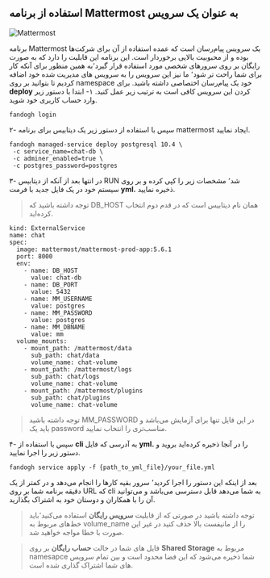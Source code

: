 ## استفاده از برنامه Mattermost به عنوان یک سرویس
![Mattermost](/img/docs/mattermost_messenger.png "Mattermost")
  
  برنامه Mattermost یک سرویس پیام‌رسان است که عمده استفاده از آن برای شرکت‌ها بوده و از محبوبیت بالایی برخوردار است. این برنامه این قابلیت را دارد که به صورت رایگان بر روی سرورهای شخصی مورد استفاده قرار گیرد٬به همین منظور برای آنکه کار برای شما راحت تر شود٬ ما نیز این سرویس را به سرویس های مدیریت شده خود اضافه کردیم تا بتوانید بر روی namespace خود یک پیام‌رسان اختصاصی داشته باشید.
  برای **deploy** کردن این سرویس کافی است به ترتیب زیر عمل کنید.
  ۱- ابتدا با دستور زیر وارد حساب کاربری خود شوید.
  ```
  fandogh login
  ```
۲- سپس با استفاده از دستور زیر یک دیتابیس برای برنامه mattermost ایجاد نمایید.
```
fandogh managed-service deploy postgresql 10.4 \
 -c service_name=chat-db \
 -c adminer_enabled=true \
 -c postgres_password=postgres
```
۳- در انتها بعد از آنکه از دیتابیس RUN شد٬ مشخصات زیر را کپی کرده و بر روی سیستم خود در یک فایل جدید با فرمت **yml.** ذخیره نمایید.

> توجه داشته باشید که DB_HOST همان نام دیتابیس است که در قدم دوم انتخاب کرده‌اید.

```
kind: ExternalService
name: chat
spec:
  image: mattermost/mattermost-prod-app:5.6.1
  port: 8000
  env:
    - name: DB_HOST
      value: chat-db
    - name: DB_PORT
      value: 5432
    - name: MM_USERNAME
      value: postgres
    - name: MM_PASSWORD
      value: postgres
    - name: MM_DBNAME
      value: mm
  volume_mounts:
    - mount_path: /mattermost/data
      sub_path: chat/data
      volume_name: chat-volume
    - mount_path: /mattermost/logs
      sub_path: chat/logs
      volume_name: chat-volume
    - mount_path: /mattermost/plugins
      sub_path: chat/plugins
      volume_name: chat-volume
 ```
> توجه داشته باشید MM_PASSWORD در این فایل تنها برای آزمایش می‌باشد و باید یک password مناسب‌تری را انتخاب نمایید.

۴- سپس با استفاده از **cli** به آدرسی که فایل **yml.**  را در آنجا ذخیره کرده‌اید بروید و دستور زیر را اجرا نمایید.
```
fandogh service apply -f {path_to_yml_file}/your_file.yml
```
بعد از اینکه این دستور را اجرا کردید٬ سرور بقیه کارها را انجام می‌دهد و در کمتر از یک دقیقه برنامه شما بر روی URL که cli به شما می‌دهد قابل دسترسی می‌باشد و می‌توانید آن را با همکاران و دوستان خود به اشتراک بگذارید.

> توجه داشته باشید در صورتی که از قابلیت **سرویس رایگان** استفاده می‌کنید٬باید خط‌های مربوط به  volume_name را از مانیفست بالا حذف کنید در غیر این صورت با خطا مواجه خواهید شد.

> فایل های شما در حالت **حساب رایگان** بر روی **Shared Storage** مربوط به namesapce شما ذخیره می‌شود که این فضا محدود است و بین تمام سرویس های شما اشتراک گذاری شده است.
